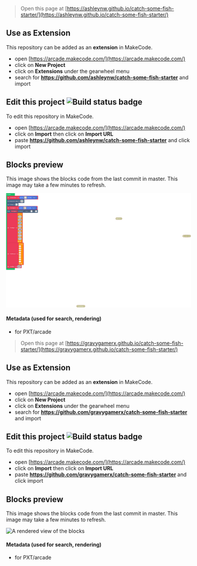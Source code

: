  


> Open this page at [https://ashleynw.github.io/catch-some-fish-starter/](https://ashleynw.github.io/catch-some-fish-starter/)

## Use as Extension

This repository can be added as an **extension** in MakeCode.

* open [https://arcade.makecode.com/](https://arcade.makecode.com/)
* click on **New Project**
* click on **Extensions** under the gearwheel menu
* search for **https://github.com/ashleynw/catch-some-fish-starter** and import

## Edit this project ![Build status badge](https://github.com/ashleynw/catch-some-fish-starter/workflows/MakeCode/badge.svg)

To edit this repository in MakeCode.

* open [https://arcade.makecode.com/](https://arcade.makecode.com/)
* click on **Import** then click on **Import URL**
* paste **https://github.com/ashleynw/catch-some-fish-starter** and click import

## Blocks preview

This image shows the blocks code from the last commit in master.
This image may take a few minutes to refresh.

![A rendered view of the blocks](https://github.com/ashleynw/catch-some-fish-starter/raw/master/.github/makecode/blocks.png)

#### Metadata (used for search, rendering)

* for PXT/arcade
<script src="https://makecode.com/gh-pages-embed.js"></script><script>makeCodeRender("{{ site.makecode.home_url }}", "{{ site.github.owner_name }}/{{ site.github.repository_name }}");</script>



> Open this page at [https://gravygamerx.github.io/catch-some-fish-starter/](https://gravygamerx.github.io/catch-some-fish-starter/)

## Use as Extension

This repository can be added as an **extension** in MakeCode.

* open [https://arcade.makecode.com/](https://arcade.makecode.com/)
* click on **New Project**
* click on **Extensions** under the gearwheel menu
* search for **https://github.com/gravygamerx/catch-some-fish-starter** and import

## Edit this project ![Build status badge](https://github.com/gravygamerx/catch-some-fish-starter/workflows/MakeCode/badge.svg)

To edit this repository in MakeCode.

* open [https://arcade.makecode.com/](https://arcade.makecode.com/)
* click on **Import** then click on **Import URL**
* paste **https://github.com/gravygamerx/catch-some-fish-starter** and click import

## Blocks preview

This image shows the blocks code from the last commit in master.
This image may take a few minutes to refresh.

![A rendered view of the blocks](https://github.com/gravygamerx/catch-some-fish-starter/raw/master/.github/makecode/blocks.png)

#### Metadata (used for search, rendering)

* for PXT/arcade
<script src="https://makecode.com/gh-pages-embed.js"></script><script>makeCodeRender("{{ site.makecode.home_url }}", "{{ site.github.owner_name }}/{{ site.github.repository_name }}");</script>
